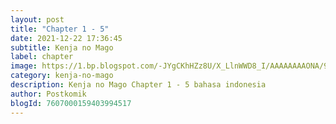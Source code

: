 ```yaml
---
layout: post 
title: "Chapter 1 - 5"
date: 2021-12-22 17:36:45
subtitle: Kenja no Mago
label: chapter
image: https://1.bp.blogspot.com/-JYgCKhHZz8U/X_LlnWWD8_I/AAAAAAAAONA/92V36Wl5V1wJQOdzk8YCrACC3tkWAKNgwCLcBGAsYHQ/s72-c/Kenja-no-Mago.jpg
category: kenja-no-mago
description: Kenja no Mago Chapter 1 - 5 bahasa indonesia 
author: Postkomik
blogId: 7607000159403994517
---
```

